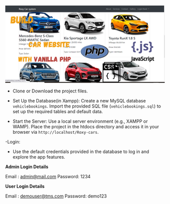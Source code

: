 <!-- Readme background image -->
![./Roxy Cars Website logo.jpeg](/RoxyCarsWebsitelogo.png)

- Clone or Download the project files.

- Set Up the Database(in Xampp):
 Create a new MySQL database `vehiclebookings`.
 Import the provided SQL file (`vehiclebookings.sql`) to set up the required tables and default data.
<!-- - Configure Database Connection: -->
<!-- Edit the config.php file to match your local database credentials (host, username, password, database name). -->

- Start the Server:
Use a local server environment (e.g., XAMPP or WAMP). Place the project in the htdocs directory and access it in your browser via `http://localhost/Roxy-cars`.

-Login:

- Use the default credentials provided in the database to log in and explore the app features.

**Admin Login Details**

Email	: admin@mail.com
Password: 1234

**User Login Details**

Email : demouser@tms.com
Password: demo123
